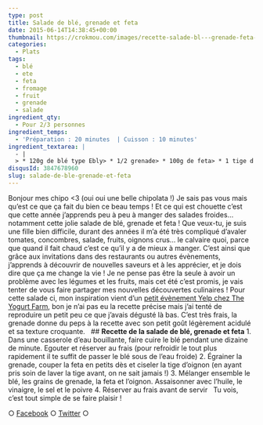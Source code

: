 ```yaml
---
type: post
title: Salade de blé, grenade et feta
date: 2015-06-14T14:38:45+00:00
thumbnail: https://crokmou.com/images/recette-salade-bl---grenade-feta-crokmou-blog.jpg
categories: 
  - Plats
tags: 
  - blé
  - ete
  - feta
  - fromage
  - fruit
  - grenade
  - salade
ingredient_qty: 
  - Pour 2/3 personnes
ingredient_temps: 
  - 'Préparation : 20 minutes  | Cuisson : 10 minutes'
ingredient_textarea: |
  - |
  > * 120g de blé type Ebly> * 1/2 grenade> * 100g de feta> * 1 tige d'oignon nouveau> * 1 càs d'huile d'olive> * 1 càs de vinaigre balsamique> * sel & poivre
disqusId: 3847678960
slug: salade-de-ble-grenade-et-feta
---
```


Bonjour mes chipo <3 (oui oui une belle chipolata !) Je sais pas vous mais qu’est ce que ça fait du bien ce beau temps ! Et ce qui est chouette c’est que cette année j’apprends peu à peu à manger des salades froides… notamment cette jolie salade de blé, grenade et feta ! Que veux-tu, je suis une fille bien difficile, durant des années il m’a été très compliqué d’avaler tomates, concombres, salade, fruits, oignons crus… le calvaire quoi, parce que quand il fait chaud c’est ce qu’il y a de mieux à manger. C’est ainsi que grâce aux invitations dans des restaurants ou autres évènements, j’apprends à découvrir de nouvelles saveurs et à les apprécier, et je dois dire que ça me change la vie ! Je ne pense pas être la seule à avoir un problème avec les légumes et les fruits, mais cet été c’est promis, je vais tenter de vous faire partager mes nouvelles découvertes culinaires ! Pour cette salade ci, mon inspiration vient d’un [petit évènement Yelp chez The Yogurt Farm](http://fr.yelp.be/biz/yelp-at-the-yogurt-farm-bruxelles?hrid=N3YWrVHX380u7WNhBkVsYA&page_src=shared_via_messages_or_emails), bon je n’ai pas eu la recette précise mais j’ai tenté de reproduire un petit peu ce que j’avais dégusté là bas. C’est très frais, la grenade donne du peps à la recette avec son petit goût légèrement acidulé et sa texture croquante.   ## **Recette de la salade de blé, grenade et feta** 1\. Dans une casserole d’eau bouillante, faire cuire le blé pendant une dizaine de minute. Egouter et réserver au frais (pour refroidir le tout plus rapidement il te suffit de passer le blé sous de l’eau froide) 2\. Égrainer la grenade, couper la feta en petits dès et ciseler la tige d’oignon (en ayant pris soin de laver la tige avant, on ne sait jamais !) 3\. Mélanger ensemble le blé, les grains de grenade, la feta et l’oignon. Assaisonner avec l’huile, le vinaigre, le sel et le poivre 4\. Réserver au frais avant de servir   Tu vois, c’est tout simple de se faire plaisir !  

○ [Facebook](https://www.facebook.com/crokmou.blog) ○ [Twitter](https://twitter.com/Crokmou) ○